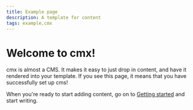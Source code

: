 ```yaml
---
title: Example page
description: A template for content
tags: example,cmx
---
```

# Welcome to cmx!
cmx is almost a CMS. It makes it easy to just drop in content, and have it rendered into your template. If you see this page, it means that you have successfully set up cms!

When you're ready to start adding content, go on to [Getting started](/help.md) and start writing.
